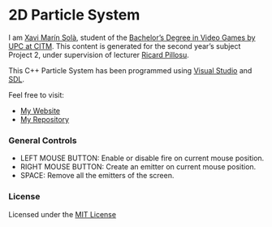 # 2D Particle System

I am [Xavi Marín Solà](https://www.linkedin.com/in/xavi-mar%C3%ADn-sol%C3%A0-82aaaa153/), student of the
[Bachelor’s Degree in Video Games by UPC at CITM](https://www.citm.upc.edu/ing/estudis/graus-videojocs/). 
This content is generated for the second year’s subject Project 2, under supervision of lecturer
[Ricard Pillosu](https://es.linkedin.com/in/ricardpillosu).

This C++ Particle System has been programmed using [Visual Studio](https://visualstudio.microsoft.com/es/vs/) and [SDL](https://www.libsdl.org/index.php).


Feel free to visit:
- [My Website](https://xavimarin35.github.io/Particle-System/)
- [My Repository](https://github.com/xavimarin35)

### General Controls
- LEFT MOUSE BUTTON: Enable or disable fire on current mouse position.
- RIGHT MOUSE BUTTON: Create an emitter on current mouse position.
- SPACE: Remove all the emitters of the screen.

### License
Licensed under the [MIT License](LICENSE)

